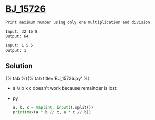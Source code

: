 # [BJ_15726](https://acmicpc.net/problem/15726)

```en
Print maximum number using only one multiplication and division
```

```txt
Input: 32 16 8
Output: 64

Input: 1 5 5
Output: 1
```

## Solution

{% tab %}{% tab title='BJ_15726.py' %}

* a // b x c doesn't work because remainder is lost

* py

  ```py
  a, b, c = map(int, input().split())
  print(max(a * b // c, a * c // b))
  ```
